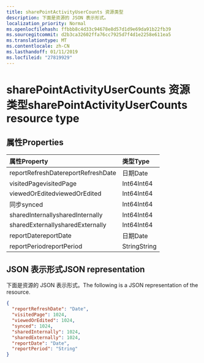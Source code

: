 ```yaml
---
title: sharePointActivityUserCounts 资源类型
description: 下面是资源的 JSON 表示形式。
localization_priority: Normal
ms.openlocfilehash: ffbbb8c4d33c94678e8d57d1d9e69da91b22fb39
ms.sourcegitcommit: d2b3ca32602ffa76cc7925d7f4d1e2258e611ea5
ms.translationtype: MT
ms.contentlocale: zh-CN
ms.lasthandoff: 01/11/2019
ms.locfileid: "27819929"
---
```

# <a name="sharepointactivityusercounts-resource-type"></a><span data-ttu-id="11161-103">sharePointActivityUserCounts 资源类型</span><span class="sxs-lookup"><span data-stu-id="11161-103">sharePointActivityUserCounts resource type</span></span>

## <a name="properties"></a><span data-ttu-id="11161-104">属性</span><span class="sxs-lookup"><span data-stu-id="11161-104">Properties</span></span>

| <span data-ttu-id="11161-105">属性</span><span class="sxs-lookup"><span data-stu-id="11161-105">Property</span></span>          | <span data-ttu-id="11161-106">类型</span><span class="sxs-lookup"><span data-stu-id="11161-106">Type</span></span>   |
| :---------------- | :----- |
| <span data-ttu-id="11161-107">reportRefreshDate</span><span class="sxs-lookup"><span data-stu-id="11161-107">reportRefreshDate</span></span> | <span data-ttu-id="11161-108">日期</span><span class="sxs-lookup"><span data-stu-id="11161-108">Date</span></span>   |
| <span data-ttu-id="11161-109">visitedPage</span><span class="sxs-lookup"><span data-stu-id="11161-109">visitedPage</span></span>       | <span data-ttu-id="11161-110">Int64</span><span class="sxs-lookup"><span data-stu-id="11161-110">Int64</span></span>  |
| <span data-ttu-id="11161-111">viewedOrEdited</span><span class="sxs-lookup"><span data-stu-id="11161-111">viewedOrEdited</span></span>    | <span data-ttu-id="11161-112">Int64</span><span class="sxs-lookup"><span data-stu-id="11161-112">Int64</span></span>  |
| <span data-ttu-id="11161-113">同步</span><span class="sxs-lookup"><span data-stu-id="11161-113">synced</span></span>            | <span data-ttu-id="11161-114">Int64</span><span class="sxs-lookup"><span data-stu-id="11161-114">Int64</span></span>  |
| <span data-ttu-id="11161-115">sharedInternally</span><span class="sxs-lookup"><span data-stu-id="11161-115">sharedInternally</span></span>  | <span data-ttu-id="11161-116">Int64</span><span class="sxs-lookup"><span data-stu-id="11161-116">Int64</span></span>  |
| <span data-ttu-id="11161-117">sharedExternally</span><span class="sxs-lookup"><span data-stu-id="11161-117">sharedExternally</span></span>  | <span data-ttu-id="11161-118">Int64</span><span class="sxs-lookup"><span data-stu-id="11161-118">Int64</span></span>  |
| <span data-ttu-id="11161-119">reportDate</span><span class="sxs-lookup"><span data-stu-id="11161-119">reportDate</span></span>        | <span data-ttu-id="11161-120">日期</span><span class="sxs-lookup"><span data-stu-id="11161-120">Date</span></span>   |
| <span data-ttu-id="11161-121">reportPeriod</span><span class="sxs-lookup"><span data-stu-id="11161-121">reportPeriod</span></span>      | <span data-ttu-id="11161-122">String</span><span class="sxs-lookup"><span data-stu-id="11161-122">String</span></span> |

## <a name="json-representation"></a><span data-ttu-id="11161-123">JSON 表示形式</span><span class="sxs-lookup"><span data-stu-id="11161-123">JSON representation</span></span>

<span data-ttu-id="11161-124">下面是资源的 JSON 表示形式。</span><span class="sxs-lookup"><span data-stu-id="11161-124">The following is a JSON representation of the resource.</span></span>

<!-- {
  "blockType": "resource",
  "@odata.type": "microsoft.graph.sharePointActivityUserCounts"
} -->

```json
{
  "reportRefreshDate": "Date", 
  "visitedPage": 1024, 
  "viewedOrEdited": 1024, 
  "synced": 1024, 
  "sharedInternally": 1024, 
  "sharedExternally": 1024, 
  "reportDate": "Date", 
  "reportPeriod": "String"
}
```
